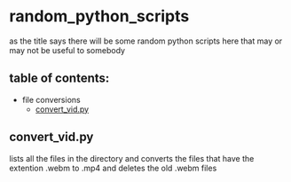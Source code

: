 # random_python_scripts
as the title says there will be some random python scripts here that may or may not be useful to somebody

## table of contents:
- file conversions
  - [convert_vid.py](#convert_vid.py)

## convert_vid.py
lists all the files in the directory and converts the files that have the extention .webm to .mp4 and deletes the old .webm files